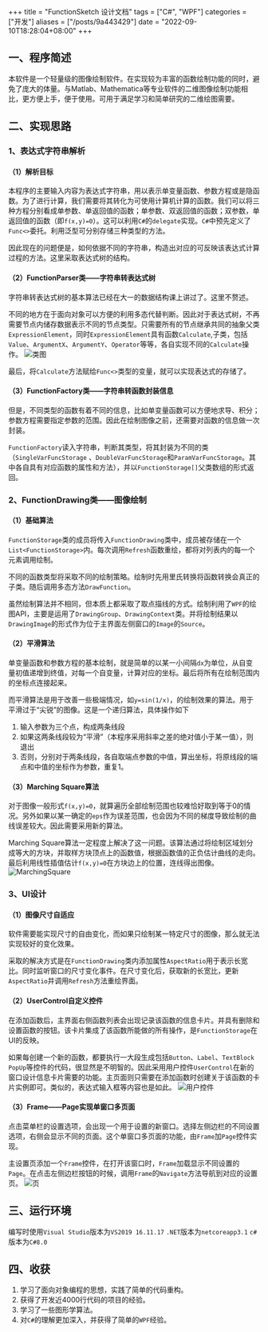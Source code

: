 +++
title = "FunctionSketch 设计文档"
tags = ["C#", "WPF"]
categories = ["开发"]
aliases = ["/posts/9a443429"]
date = "2022-09-10T18:28:04+08:00"
+++
## 一、程序简述
本软件是一个轻量级的图像绘制软件。在实现较为丰富的函数绘制功能的同时，避免了庞大的体量。与Matlab、Mathematica等专业软件的二维图像绘制功能相比，更方便上手，便于使用。可用于满足学习和简单研究的二维绘图需要。
## 二、实现思路
### 1、表达式字符串解析
#### （1）解析目标
本程序的主要输入内容为表达式字符串，用以表示单变量函数、参数方程或是隐函数。为了进行计算，我们需要将其转化为可使用计算机计算的函数。我们可以将三种方程分别看成单参数、单返回值的函数；单参数、双返回值的函数；双参数，单返回值的函数（即`f(x,y)=0`）。这可以利用`C#`的`delegate`实现。`C#`中预先定义了`Func<>`委托。利用泛型可分别存储三种类型的方法。

因此现在的问题便是，如何依据不同的字符串，构造出对应的可反映该表达式计算过程的方法。这里采取表达式树的结构。

#### （2）FunctionParser类——字符串转表达式树
字符串转表达式树的基本算法已经在大一的数据结构课上讲过了。这里不赘述。

不同的地方在于面向对象可以方便的利用多态代替判断。因此对于表达式树，不再需要节点内储存数据表示不同的节点类型。只需要所有的节点继承共同的抽象父类`ExpressionElement`，同时`ExpressionElement`具有函数`Calculate`,子类，包括`Value`、`ArgumentX`、`ArgumentY`、`Operator`等等，各自实现不同的`Calculate`操作。
![类图](类图.png)

最后，将`Calculate`方法赋给`Func<>`类型的变量，就可以实现表达式的存储了。

#### （3）FunctionFactory类——字符串转函数封装信息
但是，不同类型的函数有着不同的信息，比如单变量函数可以方便地求导、积分；参数方程需要指定参数的范围。因此在绘制图像之前，还需要对函数的信息做一次封装。

`FunctionFactory`读入字符串，判断其类型，将其封装为不同的类（`SingleVarFuncStorage` 、`DoubleVarFuncStorage`和`ParamVarFuncStorage`。其中各自具有对应函数的属性和方法），并以`FunctionStorage[]`父类数组的形式返回。

### 2、FunctionDrawing类——图像绘制
#### （1）基础算法
`FunctionStorage`类的成员将传入`FunctionDrawing`类中，成员被存储在一个`List<FunctionStorage>`内。每次调用`Refresh`函数重绘，都将对列表内的每一个元素调用绘制。

不同的函数类型将采取不同的绘制策略。绘制时先用里氏转换将函数转换会真正的子类。随后调用多态方法`DrawFunction`。

虽然绘制算法并不相同，但本质上都采取了取点描线的方式。绘制利用了`WPF`的绘图API，主要是运用了`DrawingGroup`、`DrawingContext`类。并将绘制结果以`DrawingImage`的形式作为位于主界面左侧窗口的`Image`的`Source`。

#### （2）平滑算法
单变量函数和参数方程的基本绘制，就是简单的以某一小间隔`dx`为单位，从自变量初值递增到终值，对每一个自变量，计算对应的坐标。最后将所有在绘制范围内的坐标点连接起来。

而平滑算法是用于改善一些极端情况，如`y=sin(1/x)`，的绘制效果的算法。用于平滑过于“尖锐”的图像。这是一个递归算法，具体操作如下
1. 输入参数为三个点，构成两条线段
2. 如果这两条线段较为“平滑”（本程序采用斜率之差的绝对值小于某一值），则退出
3. 否则，分别对于两条线段，各自取端点参数的中值，算出坐标，将原线段的端点和中值的坐标作为参数，重复1。

#### （3）Marching Square算法
对于图像一般形式`f(x,y)=0`，就算遍历全部绘制范围也较难恰好取到等于0的情况。另外如果以某一确定的`eps`作为误差范围，也会因为不同的梯度导致绘制的曲线误差较大。因此需要采用新的算法。

Marching Square算法一定程度上解决了这一问题。该算法通过将绘制区域划分成等大的方块，并取样方块顶点上的函数值，根据函数值的正负估计曲线的走向。最后利用线性插值估计`f(x,y)=0`在方块边上的位置，连线得出图像。
![MarchingSquare](MarchingSquare.png)

### 3、UI设计
#### （1）图像尺寸自适应
软件需要能实现尺寸的自由变化，而如果只绘制某一特定尺寸的图像，那么就无法实现较好的变化效果。

采取的解决方式是在`FunctionDrawing`类内添加属性`AspectRatio`用于表示长宽比。同时监听窗口的尺寸变化事件。在尺寸变化后，获取新的长宽比，更新`AspectRatio`并调用`Refresh`方法重绘界面。

#### （2）UserControl自定义控件
在添加函数后，主界面右侧函数列表会出现记录该函数的信息卡片。并具有删除和设置函数的按钮。该卡片集成了该函数所能做的所有操作，是`FunctionStorage`在UI的反映。

如果每创建一个新的函数，都要执行一大段生成包括`Button`、`Label`、`TextBlock` `PopUp`等控件的代码，很显然是不明智的。因此采用用户控件`UserControl`在新的窗口设计信息卡片需要的功能。主页面则只需要在添加函数时创建关于该函数的卡片实例即可。类似的，表达式输入框等内容也是如此。
![用户控件](用户控件.png)

#### （3）Frame——Page实现单窗口多页面
点击菜单栏的设置选项，会出现一个用于设置的新窗口。选择左侧边栏的不同设置选项，右侧会显示不同的页面。这个单窗口多页面的功能，由`Frame`加`Page`控件实现。

主设置页添加一个`Frame`控件，在打开该窗口时，`Frame`加载显示不同设置的`Page`。在点击左侧边栏按钮的时候，调用`Frame`的`Navigate`方法导航到对应的设置页。
![页](页.png)
## 三、运行环境
编写时使用`Visual Studio`版本为`VS2019 16.11.17`
`.NET`版本为`netcoreapp3.1`
`c#`版本为`C#8.0`

## 四、收获
1. 学习了面向对象编程的思想，实践了简单的代码重构。
2. 获得了开发近4000行代码的项目的经验。
3. 学习了一些图形学算法。
4. 对`C#`的理解更加深入，并获得了简单的`WPF`经验。